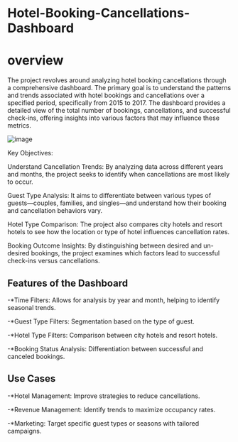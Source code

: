 # Hotel-Booking-Cancellations-Dashboard
# overview

The project revolves around analyzing hotel booking cancellations through a comprehensive dashboard. The primary goal is to understand the patterns and trends associated with hotel bookings and cancellations over a specified period, specifically from 2015 to 2017. The dashboard provides a detailed view of the total number of bookings, cancellations, and successful check-ins, offering insights into various factors that may influence these metrics.

![image](https://github.com/user-attachments/assets/71d3aa57-b1d1-447a-b2a9-6c238fd76294)


Key Objectives:

Understand Cancellation Trends: By analyzing data across different years and months, the project seeks to identify when cancellations are most likely to occur.

Guest Type Analysis: It aims to differentiate between various types of guests—couples, families, and singles—and understand how their booking and cancellation behaviors vary.

Hotel Type Comparison: The project also compares city hotels and resort hotels to see how the location or type of hotel influences cancellation rates.

Booking Outcome Insights: By distinguishing between desired and un-desired bookings, the project examines which factors lead to successful check-ins versus cancellations.

## Features of the Dashboard

-*Time Filters: Allows for analysis by year and month, helping to identify seasonal trends.

-*Guest Type Filters: Segmentation based on the type of guest.

-*Hotel Type Filters: Comparison between city hotels and resort hotels.

-*Booking Status Analysis: Differentiation between successful and canceled bookings.

## Use Cases

-*Hotel Management: Improve strategies to reduce cancellations.

-*Revenue Management: Identify trends to maximize occupancy rates.

-*Marketing: Target specific guest types or seasons with tailored campaigns.
